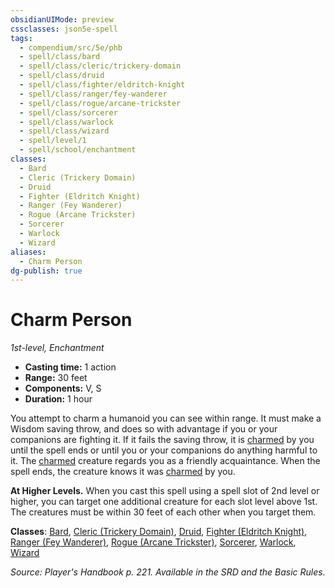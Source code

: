 ```yaml
---
obsidianUIMode: preview
cssclasses: json5e-spell
tags:
  - compendium/src/5e/phb
  - spell/class/bard
  - spell/class/cleric/trickery-domain
  - spell/class/druid
  - spell/class/fighter/eldritch-knight
  - spell/class/ranger/fey-wanderer
  - spell/class/rogue/arcane-trickster
  - spell/class/sorcerer
  - spell/class/warlock
  - spell/class/wizard
  - spell/level/1
  - spell/school/enchantment
classes:
  - Bard
  - Cleric (Trickery Domain)
  - Druid
  - Fighter (Eldritch Knight)
  - Ranger (Fey Wanderer)
  - Rogue (Arcane Trickster)
  - Sorcerer
  - Warlock
  - Wizard
aliases:
  - Charm Person
dg-publish: true
---
```

# Charm Person
*1st-level, Enchantment*  

- **Casting time:** 1 action
- **Range:** 30 feet
- **Components:** V, S
- **Duration:** 1 hour

You attempt to charm a humanoid you can see within range. It must make a Wisdom saving throw, and does so with advantage if you or your companions are fighting it. If it fails the saving throw, it is [charmed](/3-Mechanics/CLI/rules/conditions.md#charmed) by you until the spell ends or until you or your companions do anything harmful to it. The [charmed](/3-Mechanics/CLI/rules/conditions.md#charmed) creature regards you as a friendly acquaintance. When the spell ends, the creature knows it was [charmed](/3-Mechanics/CLI/rules/conditions.md#charmed) by you.

**At Higher Levels.** When you cast this spell using a spell slot of 2nd level or higher, you can target one additional creature for each slot level above 1st. The creatures must be within 30 feet of each other when you target them.

**Classes**: [Bard](/Admin/CLI/classes/bard.md), [Cleric (Trickery Domain)](/Admin/CLI/classes/cleric-trickery-domain.md), [Druid](/Admin/CLI/classes/druid.md), [Fighter (Eldritch Knight)](/Admin/CLI/classes/fighter-eldritch-knight.md), [Ranger (Fey Wanderer)](/Admin/CLI/classes/ranger-fey-wanderer-tce.md), [Rogue (Arcane Trickster)](/Admin/CLI/classes/rogue-arcane-trickster.md), [Sorcerer](/Admin/CLI/classes/sorcerer.md), [Warlock](/Admin/CLI/classes/warlock.md), [Wizard](/Admin/CLI/classes/wizard.md)

*Source: Player's Handbook p. 221. Available in the SRD and the Basic Rules.*